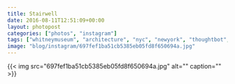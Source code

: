 ```yaml
---
title: Stairwell
date: 2016-08-11T12:51:09+00:00
layout: photopost
categories: ["photos", "instagram"]
tags: ["whitneymuseum", "architecture", "nyc", "newyork", "thoughtbot", "summersummit2016", "abstraction"]
image: "blog/instagram/697fef1ba51cb5385eb05fd8f650694a.jpg"
---
```


{{< img src="697fef1ba51cb5385eb05fd8f650694a.jpg" alt="" caption="" >}}



